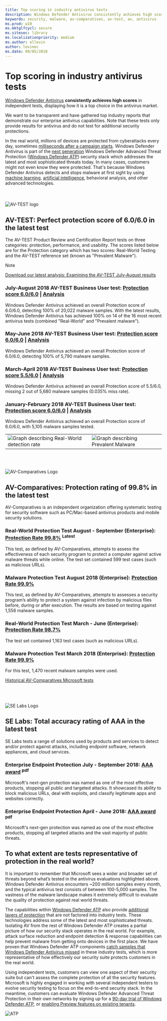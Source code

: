 ```yaml
---
title: Top scoring in industry antivirus tests
description: Windows Defender Antivirus consistently achieves high scores in independent tests. View the latest scores and analysis.
keywords: security, malware, av-comparatives, av-test, av, antivirus
ms.prod: w10
ms.mktglfcycl: secure
ms.sitesec: library
ms.localizationpriority: medium
ms.author: ellevin
author: levinec
ms.date: 09/05/2018
---
```


# Top scoring in industry antivirus tests

[Windows Defender Antivirus](https://docs.microsoft.com/windows/security/threat-protection/windows-defender-antivirus/windows-defender-antivirus-in-windows-10?ocid=cx-docs-avreports) **consistently achieves high scores** in independent tests, displaying how it is a top choice in the antivirus market.

We want to be transparent and have gathered top industry reports that demonstrate our enterprise antivirus capabilities. Note that these tests only provide results for antivirus and do not test for additional security protections.

In the real world, millions of devices are protected from cyberattacks every day, sometimes [milliseconds after a campaign starts](https://cloudblogs.microsoft.com/microsoftsecure/2018/03/07/behavior-monitoring-combined-with-machine-learning-spoils-a-massive-dofoil-coin-mining-campaign?ocid=cx-docs-avreports). Windows Defender Antivirus is  part of the  [next generation](https://www.youtube.com/watch?v=Xy3MOxkX_o4) Windows Defender Advanced Threat Protection ([Windows Defender ATP](https://www.microsoft.com/WindowsForBusiness/windows-atp?ocid=cx-docs-avreports)) security stack which addresses the latest and most sophisticated threats today. In many cases, customers might not even know they were protected. That's because Windows Defender Antivirus detects and stops malware at first sight by using [machine learning](https://cloudblogs.microsoft.com/microsoftsecure/2018/06/07/machine-learning-vs-social-engineering?ocid=cx-docs-avreports), [artificial intelligence](https://cloudblogs.microsoft.com/microsoftsecure/2018/02/14/how-artificial-intelligence-stopped-an-emotet-outbreak?ocid=cx-docs-avreports), behavioral analysis, and other advanced technologies.
<br></br><br></br>
![AV-TEST logo](./images/av-test-logo.png)

## AV-TEST: Perfect protection score of 6.0/6.0 in the latest test

The AV-TEST Product Review and Certification Report tests on three categories: protection, performance, and usability. The scores listed below are for the Protection category which has two scores: Real-World Testing and the AV-TEST reference set (known as "Prevalent Malware").
> [!NOTE]
> [Download our latest analysis: Examining the AV-TEST July-August results](https://query.prod.cms.rt.microsoft.com/cms/api/am/binary/RE2IL3Y)

### July-August 2018 AV-TEST Business User test: [Protection score 6.0/6.0](https://www.av-test.org/en/antivirus/business-windows-client/windows-10/august-2018/microsoft-windows-defender-antivirus-4.12--4.18-183212/) | [Analysis](https://query.prod.cms.rt.microsoft.com/cms/api/am/binary/RE2IL3Y)

 Windows Defender Antivirus achieved an overall Protection score of 6.0/6.0, detecting 100% of 20,022 malware samples. With the latest results, Windows Defender Antivirus has achieved 100% on 14 of the 16 most recent antivirus tests (combined "Real-World" and "Prevalent malware").

### May-June 2018 AV-TEST Business User test: [Protection score 6.0/6.0](https://www.av-test.org/en/antivirus/business-windows-client/windows-10/june-2018/microsoft-windows-defender-antivirus-4.12-182374/) | [Analysis](https://query.prod.cms.rt.microsoft.com/cms/api/am/binary/RE2v60I?ocid=cx-docs-avreports) 

 Windows Defender Antivirus achieved an overall Protection score of 6.0/6.0, detecting 100% of 5,790 malware samples.

### March-April 2018 AV-TEST Business User test: [Protection score 5.5/6.0](https://www.av-test.org/en/antivirus/business-windows-client/windows-10/april-2018/microsoft-windows-defender-antivirus-4.12-181574/) | [Analysis](https://query.prod.cms.rt.microsoft.com/cms/api/am/binary/RE2ouJA?ocid=cx-docs-avreports)

 Windows Defender Antivirus achieved an overall Protection score of 5.5/6.0, missing 2 out of 5,680 malware samples (0.035% miss rate).

### January-February 2018 AV-TEST Business User test: [Protection score 6.0/6.0](https://www.av-test.org/en/antivirus/business-windows-client/windows-10/february-2018/microsoft-windows-defender-antivirus-4.12-180674/) | [Analysis](https://query.prod.cms.rt.microsoft.com/cms/api/am/binary/RE27O5A?ocid=cx-docs-avreports)

Windows Defender Antivirus achieved an overall Protection score of 6.0/6.0, with 5,105 malware samples tested.

|||
|---|---|
|![Graph describing Real-World detection rate](./images/RealWorld.png)|![Graph describing Prevalent Malware](./images/PrevalentMalware.png)|
<br></br>

![AV-Comparatives Logo](./images/av-comparatives-logo-3.png)

## AV-Comparatives: Protection rating of 99.8% in the latest test

AV-Comparatives is an independent organization offering systematic testing for security software such as PC/Mac-based antivirus products and mobile security solutions.

### Real-World Protection Test August - September (Enterprise): [Protection Rate 99.8%](https://www.av-comparatives.org/tests/real-world-protection-test-enterprise-august-september-2018-testresult/) <sup>**Latest**</sup>

This test, as defined by AV-Comparatives, attempts to assess the effectiveness of each security program to protect a computer against active malware threats while online.
The test set contained 599 test cases (such as malicious URLs).

### Malware Protection Test August 2018 (Enterprise): [Protection Rate 99.9%](https://www.av-comparatives.org/tests/malware-protection-test-enterprise-august-2018-testresult/)

This test, as defined by AV-Comparatives, attempts to assesses a security program’s ability to protect a system against infection by malicious files before, during or after execution. The results are based on testing against 1,556 malware samples.

### Real-World Protection Test March - June (Enterprise): [Protection Rate 98.7%](https://www.av-comparatives.org/tests/real-world-protection-test-enterprise-march-june-2018-testresult/)

The test set contained 1,163 test cases (such as malicious URLs).

### Malware Protection Test March 2018 (Enterprise): [Protection Rate 99.9%](https://www.av-comparatives.org/tests/malware-protection-test-enterprise-march-2018-testresult/)

For this test, 1,470 recent malware samples were used.

[Historical AV-Comparatives Microsoft tests](https://www.av-comparatives.org/vendors/microsoft/)
<br></br>
<br></br>

![SE Labs Logo](./images/se-labs2.png)

## SE Labs: Total accuracy rating of AAA in the latest test

SE Labs tests a range of solutions used by products and services to detect and/or protect against attacks, including endpoint software, network appliances, and cloud services.

### Enterprise Endpoint Protection July - September 2018: [AAA award](https://selabs.uk/download/enterprise/epp/2018/jul-sep-2018-enterprise.pdf) <sup>**pdf**</sup>

Microsoft's next-gen protection was named as one of the most effective products, stopping all public and targeted attacks. It showcased its ability to block malicious URLs, deal with exploits, and classify legitimate apps and websites correctly.

### Enterprise Endpoint Protection April - June 2018: [AAA award](https://selabs.uk/download/enterprise/epp/2018/apr-jun-2018-enterprise.pdf) <sup>**pdf**</sup>

Microsoft's next-gen protection was named as one of the most effective products, stopping all targeted attacks and the vast majority of public threats.

## To what extent are tests representative of protection in the real world?

It is important to remember that Microsoft sees a wider and broader set of threats beyond what’s tested in the antivirus evaluations highlighted above. Windows Defender Antivirus encounters ~200 million samples every month, and the typical antivirus test consists of between 100-5,000 samples. The vastness of the malware landscape makes it extremely difficult to evaluate the quality of protection against real world threats.

The capabilities within [Windows Defender ATP](https://www.microsoft.com/WindowsForBusiness/windows-atp?ocid=cx-docs-avreports) also provide [additional layers of protection](https://cloudblogs.microsoft.com/microsoftsecure/2017/12/11/detonating-a-bad-rabbit-windows-defender-antivirus-and-layered-machine-learning-defenses?ocid=cx-docs-avreports) that are not factored into industry tests. These technologies address some of the latest and most sophisticated threats. Isolating AV from the rest of Windows Defender ATP creates a partial picture of how our security stack operates in the real world. For example, attack surface reduction and endpoint detection & response capabilities can help prevent malware from getting onto devices in the first place. We have proven that Windows Defender ATP components [catch samples that Windows Defender Antivirus missed](https://query.prod.cms.rt.microsoft.com/cms/api/am/binary/RE2ouJA?ocid=cx-docs-avreports) in these industry tests, which is more representative of how effectively our security suite protects customers in the real world.

Using independent tests, customers can view one aspect of their security suite but can't assess the complete protection of all the security features. Microsoft is highly engaged in working with several independent testers to evolve security testing to focus on the end-to-end security stack. In the meantime, customers can evaluate Windows Defender Advanced Threat Protection in their own networks by signing up for a [90-day trial of Windows Defender ATP](https://www.microsoft.com/windowsforbusiness/windows-atp?ocid=cx-docs-avreports), or [enabling Preview features on existing tenants](https://docs.microsoft.com/windows/security/threat-protection/windows-defender-atp/preview-settings-windows-defender-advanced-threat-protection?ocid=cx-docs-avreports).

![ATP](./images/wdatp-pillars2.png)
